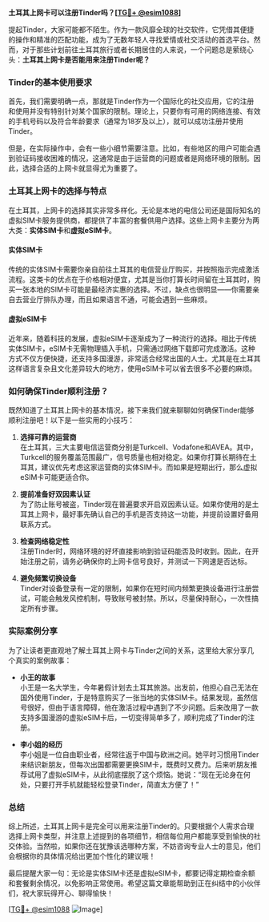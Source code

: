 **土耳其上网卡可以注册Tinder吗？[[TG💪+ @esim1088](https://t.me/s/esim1088)]**

提起Tinder，大家可能都不陌生。作为一款风靡全球的社交软件，它凭借其便捷的操作和精准的匹配功能，成为了无数年轻人寻找爱情或社交活动的首选平台。然而，对于那些计划前往土耳其旅行或者长期居住的人来说，一个问题总是萦绕心头：**土耳其上网卡是否能用来注册Tinder呢？**

### Tinder的基本使用要求

首先，我们需要明确一点，那就是Tinder作为一个国际化的社交应用，它的注册和使用并没有特别针对某个国家的限制。理论上，只要你有可用的网络连接、有效的手机号码以及符合年龄要求（通常为18岁及以上），就可以成功注册并使用Tinder。

但是，在实际操作中，会有一些小细节需要注意。比如，有些地区的用户可能会遇到验证码接收困难的情况，这通常是由于运营商的问题或者是网络环境的限制。因此，选择合适的上网卡就显得尤为重要了。

### 土耳其上网卡的选择与特点

在土耳其，上网卡的选择其实非常多样化。无论是本地的电信公司还是国际知名的虚拟SIM卡服务提供商，都提供了丰富的套餐供用户选择。这些上网卡主要分为两大类：**实体SIM卡**和**虚拟eSIM卡**。

#### 实体SIM卡

传统的实体SIM卡需要你亲自前往土耳其的电信营业厅购买，并按照指示完成激活流程。这类卡的优点在于价格相对便宜，尤其是当你打算长时间留在土耳其时，购买一张本地的SIM卡可能是最经济实惠的选择。不过，缺点也很明显——你需要亲自去营业厅排队办理，而且如果语言不通，可能会遇到一些麻烦。

#### 虚拟eSIM卡

近年来，随着科技的发展，虚拟eSIM卡逐渐成为了一种流行的选择。相比于传统实体SIM卡，eSIM卡无需物理插入手机，只需通过网络下载即可完成激活。这种方式不仅方便快捷，还支持多国漫游，非常适合经常出国的人士。尤其是在土耳其这样语言复杂且文化差异较大的地方，使用eSIM卡可以省去很多不必要的麻烦。

### 如何确保Tinder顺利注册？

既然知道了土耳其上网卡的基本情况，接下来我们就来聊聊如何确保Tinder能够顺利注册吧！以下是一些实用的小技巧：

1. **选择可靠的运营商**  
   在土耳其，三大主要电信运营商分别是Turkcell、Vodafone和AVEA。其中，Turkcell的服务覆盖范围最广，信号质量也相对稳定。如果你打算长期待在土耳其，建议优先考虑这家运营商的实体SIM卡。而如果是短期出行，那么虚拟eSIM卡可能更适合你。

2. **提前准备好双因素认证**  
   为了防止账号被盗，Tinder现在普遍要求开启双因素认证。如果你使用的是土耳其上网卡，最好事先确认自己的手机是否支持这一功能，并提前设置好备用联系方式。

3. **检查网络稳定性**  
   注册Tinder时，网络环境的好坏直接影响到验证码能否及时收到。因此，在开始注册之前，请务必确保你的上网卡信号良好，并测试一下网速是否达标。

4. **避免频繁切换设备**  
   Tinder对设备登录有一定的限制，如果你在短时间内频繁更换设备进行注册尝试，可能会触发风控机制，导致账号被封禁。所以，尽量保持耐心，一次性搞定所有步骤。

### 实际案例分享

为了让读者更直观地了解土耳其上网卡与Tinder之间的关系，这里给大家分享几个真实的案例故事：

- **小王的故事**  
  小王是一名大学生，今年暑假计划去土耳其旅游。出发前，他担心自己无法在国外使用Tinder，于是特意购买了一张当地的实体SIM卡。结果发现，虽然信号很好，但由于语言障碍，他在激活过程中遇到了不少问题。后来改用了一款支持多国漫游的虚拟eSIM卡后，一切变得简单多了，顺利完成了Tinder的注册。

- **李小姐的经历**  
  李小姐是一位自由职业者，经常往返于中国与欧洲之间。她平时习惯用Tinder来结识新朋友，但每次出国都需要更换SIM卡，既费时又费力。后来听朋友推荐试用了虚拟eSIM卡，从此彻底摆脱了这个烦恼。她说：“现在无论身在何处，只要打开手机就能轻松登录Tinder，简直太方便了！”

### 总结

综上所述，土耳其上网卡是完全可以用来注册Tinder的。只要根据个人需求合理选择上网卡类型，并注意上述提到的各项细节，相信每位用户都能享受到愉快的社交体验。当然啦，如果你还在犹豫该选哪种方案，不妨咨询专业人士的意见，他们会根据你的具体情况给出更加个性化的建议哦！

最后提醒大家一句：无论是实体SIM卡还是虚拟eSIM卡，都要记得定期检查余额和套餐剩余情况，以免影响正常使用。希望这篇文章能帮助到正在纠结中的小伙伴们，祝大家玩得开心、聊得愉快！

[[TG💪+ @esim1088](https://t.me/s/esim1088) ![Image](https://i.postimg.cc/4NQfJmqS/Snipaste-2025-05-13-00-14-12.png)]